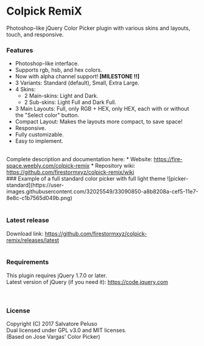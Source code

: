 # Colpick RemiX
Photoshop-like jQuery Color Picker plugin with various skins and layouts, touch, and responsive. <br>


### Features
* Photoshop-like interface.
* Supports rgb, hsb, and hex colors.
* Now with alpha channel support! <b>[MILESTONE !!]</b>
* 3 Variants: Standard (default), Small, Extra Large.
* 4 Skins:
  * 2 Main-skins: Light and Dark.
  * 2 Sub-skins: Light Full and Dark Full.
* 3 Main Layouts: Full, only RGB + HEX, only HEX, each with or without the "Select color" button.
* Compact Layout: Makes the layouts more compact, to save space!
* Responsive.
* Fully customizable.
* Easy to implement.

<br>
Complete description and documentation here:
* Website: <a href="https://fire-space.weebly.com/colpick-remix">https://fire-space.weebly.com/colpick-remix</a>
* Repository wiki: <a href="https://github.com/firestormxyz/colpick-remix/wiki">https://github.com/firestormxyz/colpick-remix/wiki</a>

<br>
### Example of a full standard color picker with full light theme
![picker-standard](https://user-images.githubusercontent.com/32025549/33090850-a8b8208a-cef5-11e7-8e8c-c1b7565d049b.png) <br><br>

### Latest release
Download link: <a href="https://github.com/firestormxyz/colpick-remix/releases/latest">https://github.com/firestormxyz/colpick-remix/releases/latest</a> <br><br>

### Requirements
This plugin requires jQuery 1.7.0 or later. <br>
Latest version of jQuery (if you need it): <a href="https://code.jquery.com">https://code.jquery.com</a> <br><br><br>


### License
Copyright (C) 2017 Salvatore Peluso <br>
Dual licensed under GPL v3.0 and MIT licenses. <br>
(Based on Jose Vargas' Color Picker)

